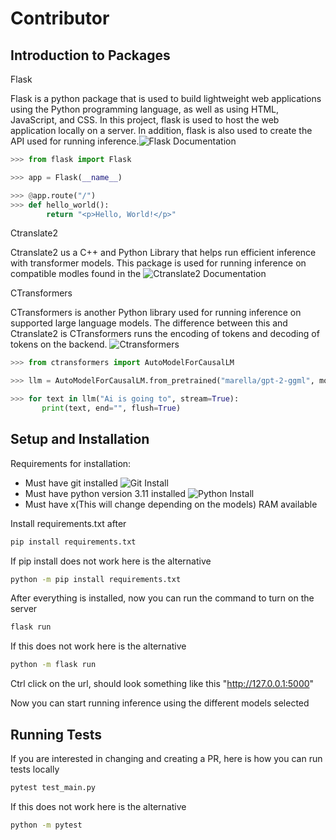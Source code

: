 # Contributor

## Introduction to Packages

Flask

Flask is a python package that is used to build lightweight web applications using the Python programming language, as well as using HTML, JavaScript, and CSS. In this project, flask is used to host the web application locally on a server. In addition, flask is also used to create the API used for running inference.![Flask Documentation](https://pypi.org/project/Flask/)

```python
>>> from flask import Flask

>>> app = Flask(__name__)

>>> @app.route("/")
>>> def hello_world():
        return "<p>Hello, World!</p>"
```

Ctranslate2

Ctranslate2 us a C++ and Python Library that helps run efficient inference with transformer models. This package is used for running inference on compatible modles found in the ![Ctranslate2](https://github.com/OpenNMT/CTranslate2) Documentation

CTransformers

CTransformers is another Python library used for running inference on supported large language models. The difference between this and Ctranslate2 is CTransformers runs the encoding of tokens and decoding of tokens on the backend. ![Ctransformers](https://github.com/marella/ctransformers)

```python
>>> from ctransformers import AutoModelForCausalLM

>>> llm = AutoModelForCausalLM.from_pretrained("marella/gpt-2-ggml", model_file="ggml-model.bin")

>>> for text in llm("Ai is going to", stream=True):
       print(text, end="", flush=True)
```

## Setup and Installation

Requirements for installation:

- Must have git installed ![Git Install](https://git-scm.com/book/en/v2/Getting-Started-Installing-Git)
- Must have python version 3.11 installed ![Python Install](https://www.python.org/downloads/)
- Must have x(This will change depending on the models) RAM available

Install requirements.txt after

```sh
pip install requirements.txt
```

If pip install does not work here is the alternative

```sh
python -m pip install requirements.txt
```

After everything is installed, now you can run the command to turn on the server

```sh
flask run
```

If this does not work here is the alternative

```sh
python -m flask run
```

Ctrl click on the url, should look something like this "http://127.0.0.1:5000"

Now you can start running inference using the different models selected

## Running Tests

If you are interested in changing and creating a PR, here is how you can run tests locally

```sh
pytest test_main.py
```

If this does not work here is the alternative

```sh
python -m pytest
```
